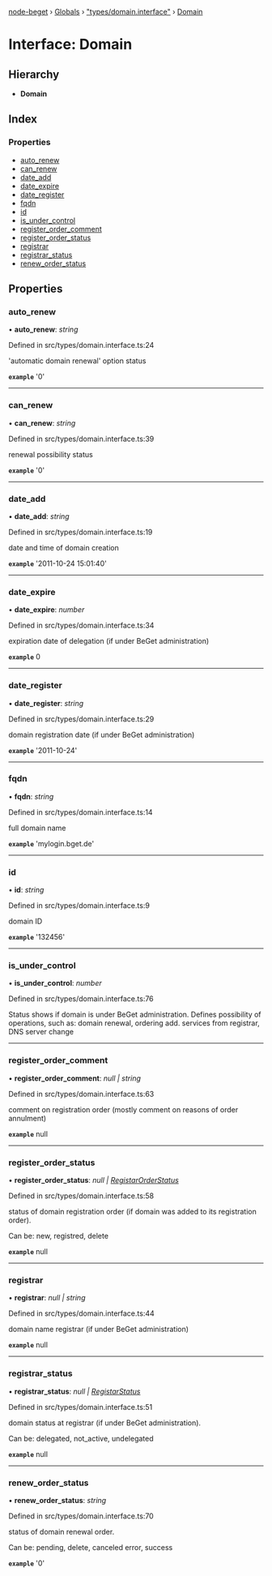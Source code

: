 [node-beget](../README.md) › [Globals](../globals.md) › ["types/domain.interface"](../modules/_types_domain_interface_.md) › [Domain](_types_domain_interface_.domain.md)

# Interface: Domain

## Hierarchy

* **Domain**

## Index

### Properties

* [auto_renew](_types_domain_interface_.domain.md#auto_renew)
* [can_renew](_types_domain_interface_.domain.md#can_renew)
* [date_add](_types_domain_interface_.domain.md#date_add)
* [date_expire](_types_domain_interface_.domain.md#date_expire)
* [date_register](_types_domain_interface_.domain.md#date_register)
* [fqdn](_types_domain_interface_.domain.md#fqdn)
* [id](_types_domain_interface_.domain.md#id)
* [is_under_control](_types_domain_interface_.domain.md#is_under_control)
* [register_order_comment](_types_domain_interface_.domain.md#register_order_comment)
* [register_order_status](_types_domain_interface_.domain.md#register_order_status)
* [registrar](_types_domain_interface_.domain.md#registrar)
* [registrar_status](_types_domain_interface_.domain.md#registrar_status)
* [renew_order_status](_types_domain_interface_.domain.md#renew_order_status)

## Properties

###  auto_renew

• **auto_renew**: *string*

Defined in src/types/domain.interface.ts:24

'automatic domain renewal' option status

**`example`** '0'

___

###  can_renew

• **can_renew**: *string*

Defined in src/types/domain.interface.ts:39

renewal possibility status

**`example`** '0'

___

###  date_add

• **date_add**: *string*

Defined in src/types/domain.interface.ts:19

date and time of domain creation

**`example`** '2011-10-24 15:01:40'

___

###  date_expire

• **date_expire**: *number*

Defined in src/types/domain.interface.ts:34

expiration date of delegation (if under BeGet administration)

**`example`** 0

___

###  date_register

• **date_register**: *string*

Defined in src/types/domain.interface.ts:29

domain registration date (if under BeGet administration)

**`example`** '2011-10-24'

___

###  fqdn

• **fqdn**: *string*

Defined in src/types/domain.interface.ts:14

full domain name

**`example`** 'mylogin.bget.de'

___

###  id

• **id**: *string*

Defined in src/types/domain.interface.ts:9

domain ID

**`example`** '132456'

___

###  is_under_control

• **is_under_control**: *number*

Defined in src/types/domain.interface.ts:76

Status shows if domain is under BeGet administration.
Defines possibility of operations, such as: domain renewal, ordering add.
services from registrar, DNS server change

___

###  register_order_comment

• **register_order_comment**: *null | string*

Defined in src/types/domain.interface.ts:63

comment on registration order (mostly comment on reasons of order annulment)

**`example`** null

___

###  register_order_status

• **register_order_status**: *null | [RegistarOrderStatus](../modules/_types_domain_interface_.md#registarorderstatus)*

Defined in src/types/domain.interface.ts:58

status of domain registration order (if domain was added to its registration order).

Can be: new, registred, delete

**`example`** null

___

###  registrar

• **registrar**: *null | string*

Defined in src/types/domain.interface.ts:44

domain name registrar (if under BeGet administration)

**`example`** null

___

###  registrar_status

• **registrar_status**: *null | [RegistarStatus](../modules/_types_domain_interface_.md#registarstatus)*

Defined in src/types/domain.interface.ts:51

domain status at registrar (if under BeGet administration).

Can be: delegated, not_active, undelegated

**`example`** null

___

###  renew_order_status

• **renew_order_status**: *string*

Defined in src/types/domain.interface.ts:70

status of domain renewal order.

Can be: pending, delete, canceled error, success

**`example`** '0'
